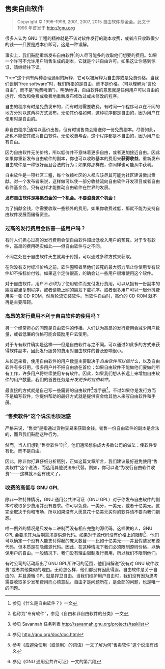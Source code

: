 ## 售卖自由软件

> Copyright © 1996–1998, 2001, 2007, 2015 自由软件基金会。此文于 1996 年首发于 http://gnu.org

很多人认为 GNU 工程的精神就是不该对软件发行的副本收费，或者应只收取很少的钱——只要是成本价即可。这是一种误解。

事实上，我们鼓励重新发布自由软件[^sell-1]的人尽可能多的收取他们想要的费用。如果一个许可不允许用户销售生成的副本，它就是个非自由许可。如果这让你感到惊讶，请继续往下读。

“free”这个词有两种合理通用的解释，它可以被解释为自由亦或是免费价格。当我们谈到“free software”时，我们所指的是自由，而不是价格。（可以理解为“言论自由”，而不是“免费啤酒”）。明确地讲，自由软件的意思就是任何用户可以自由的运行、修改和免费或收费地重新发布修改过或未修改的程序。

自由的程序有时是免费发布的，而有时则需要收费。有时同一个程序可以在不同的地方分别以这两种方式发布。无论其价格如何，这种程序都是自由的，因为用户在使用时是自由的。

非自由程序[^sell-2]通常以高价出售，但有时销售商会赠送你一份免费副本。尽管如此，那也不能使其成为自由软件。无论收费与否，这个程序都是不自由的，因为用户没有自由。

因为自由软件无关价格，所以低价并不意味着更多自由，或者更加接近自由。因此如果你重新发布自由软件的副本，你也可以收取基本的费用来**获得收益**。重新发布自由软件是一种很好而且合法的行为；如果你那样做，你同样也可能从中获利。

自由软件是一项社区工程，每个依赖社区的人都应该尽其可能为社区建设做出贡献。对一个发布者来说，这样做可以使一部分收益流向自由软件开发项目或者自由软件基金会。只有这样才能推动自由软件在世界的发展。

**发布自由软件是筹集资金的一个机会。不要浪费这个机会！**

为了捐献金钱，你需要收取一些额外的费用。如果你收费过低，那就不能为支持自由软件发展而储备资金。

### 过高的发行费用会伤害一些用户吗？

有时人们担心过高的发行费用会使自由软件超出低收入用户的预算。对于专有软件，高昂的费用确实如此——但自由软件与之不同。

不同之处在于自由软件天生就易于传播，可以通过多种方式来获取。

在你没有支付标准价格之前，软件囤积者尽他们该死的最大努力阻止你使用专有软件却不按标价付钱。如果这个定价很高，的确会让一些用户很难使用这个软件。

对于自由软件，用户不*必须*为了使用软件而支付发行费用。可以从拥有一份副本的朋友那里复制程序，或者请能上网的朋友下载程序。或者很多用户可以一起分摊费用买一张 CD-ROM，然后轮流安装软件。当软件自由时，高价的 CD-ROM 就不再是主要障碍。

### 高昂的发行费用不利于自由软件的使用吗？

另一个经常担心的问题是自由软件的传播。人们认为高昂的发行费用会减少用户数量，或者低廉的价格可能会鼓励用户去使用。

对于专有软件确实是这样——但是自由软件与之不同。可以通过如此多的方式来获得软件副本，因此发行服务的费用对自由软件的普及影响很小。

从长远来看，使用自由软件的用户数量主要取决于*自由软件可以做什么*，以及自由软件有多好用。很多用户并不把自由放在首位；如果自由软件不能做他们要做的所有工作，许多用户将继续使用专有软件。因此，如果我们想从长远上来增加自由软件的用户数量，我们的首要任务是*开发更多的自由软件*。

最直接的方式就是自己写一些需要的自由软件[^sell-3]或手册[^sell-4]。不过如果你是发行方而不是编写软件，你提供帮助的最好方式就是提供资金给其他人来写自由软件和手册。

### “售卖软件”这个说法也很迷惑

严格来说，“售卖”是指通过货物交易来获取金钱。销售一份自由软件的副本是合法的，而且我们鼓励这种行为。

然而，当人们想到“售卖软件”时[^sell-5]，他们通常想象成大多数公司的做法：使软件专有化，而不是自由。

因此，除非你打算仔细分析甄别，正如这篇文章所言，我们建议最好避免使用“售卖软件”这个说法，而选用其他说法来代替。例如，你可以说“为发行自由软件收费”——这样就不会有歧义了。

### 收费的高低与 GNU GPL

除非一种特殊情况，GNU 通用公共许可证（GNU GPL）对于你发布自由软件的副本时收取多少费用并没有要求。你可以免费，一美分，一美元，或者十亿美元。这完全取决于你和市场，所以如果没有人愿意花十亿美元买你的软件请不要向我们抱怨。

唯一例外的情况是只发布二进制而没有相应完整的源代码。这样做的人，GNU GPL 会要求其为后期需求提供源代码。如果对于源代码没有价格上的限制[^sell-6]，他们可以确定一个没有人能支付得起的庞大数目——比如十亿美元——并且假装发布源代码，但本质是在隐藏源代码。因此，在这种情况下我们必须限制源码价格，以确保用户的自由。一般情况下，我们没有理由限制发行费用，所以我们不限制他们。

有时公司的活动超出了GNU GPL所许可的范围，他们辩解说“没有对 GNU 软件收费”或者其他类似的理由。无论怎么样，他们都没有因此得逞。自由软件是关于自由的，并且遵循 GPL 就是捍卫自由。当我们维护用户自由时，我们没有因为思考需要收取多少发布费用而心烦意乱。自由才是问题所在，是全部的问题，也是唯一的问题。

[^sell-1]: 参见《什么是自由软件？》一文

[^sell-2]: 也称为“专有软件”，参见《自由和非自由软件的分类》一文

[^sell-3]: 参见 Savannah 任务列表 <http://savannah.gnu.org/projects/tasklist>

[^sell-4]: 参见 <http://gnu.org/doc/doc.html> 

[^sell-5]: 参考《应避免使用（或慎用）的词语》一文了解为何“售卖软件”这个说法有歧义

[^sell-6]: 参见《GNU 通用公共许可证》一文的第六段

